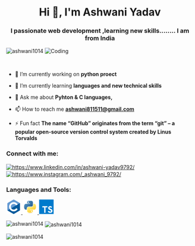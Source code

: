 
<h1 align="center">Hi 👋, I'm Ashwani Yadav</h1>
<h3 align="center">I passionate web development ,learning new skills........ I am from India</h3>
<img align="right" alt="Coding" width="400"src="https://cdn.dribbble.com/users/5690231/screenshots/16191500/media/4fbd0ec22f13a3521bb37cc5fe8b1cb3.gif">

<p align="left"> <img src="https://komarev.com/ghpvc/?username=ashwani1014&label=Profile%20views&color=0e75b6&style=flat" alt="ashwani1014" /> </p>

<p align="left"> <a href="https://twitter.com/" target="blank"><img src="https://img.shields.io/twitter/follow/?logo=twitter&style=for-the-badge" alt="" /></a> </p>

- 🔭 I’m currently working on **python proect**

- 🌱 I’m currently learning **languages and new technical skills**

- 💬 Ask me about **Pyhton & C languages,**

- 📫 How to reach me **ashwani811511@gmail.com**

- ⚡ Fun fact **The name “GitHub” originates from the term “git” – a popular open-source version control system created by Linus Torvalds**

<h3 align="left">Connect with me:</h3>
<p align="left">
<a href="https://linkedin.com/in/https://www.linkedin.com/in/ashwani-yadav9792/" target="blank"><img align="center" src="https://raw.githubusercontent.com/rahuldkjain/github-profile-readme-generator/master/src/images/icons/Social/linked-in-alt.svg" alt="https://www.linkedin.com/in/ashwani-yadav9792/" height="30" width="40" /></a>
<a href="https://instagram.com/https://www.instagram.com/_ashwani_9792/" target="blank"><img align="center" src="https://raw.githubusercontent.com/rahuldkjain/github-profile-readme-generator/master/src/images/icons/Social/instagram.svg" alt="https://www.instagram.com/_ashwani_9792/" height="30" width="40" /></a>
</p>

<h3 align="left">Languages and Tools:</h3>
<p align="left"> <a href="https://www.cprogramming.com/" target="_blank" rel="noreferrer"> <img src="https://raw.githubusercontent.com/devicons/devicon/master/icons/c/c-original.svg" alt="c" width="40" height="40"/> </a> <a href="https://www.python.org" target="_blank" rel="noreferrer"> <img src="https://raw.githubusercontent.com/devicons/devicon/master/icons/python/python-original.svg" alt="python" width="40" height="40"/> </a> <a href="https://www.typescriptlang.org/" target="_blank" rel="noreferrer"> <img src="https://raw.githubusercontent.com/devicons/devicon/master/icons/typescript/typescript-original.svg" alt="typescript" width="40" height="40"/> </a> </p>

<p><img align="left" src="https://github-readme-stats.vercel.app/api/top-langs?username=ashwani1014&show_icons=true&locale=en&layout=compact" alt="ashwani1014" /></p>

<p>&nbsp;<img align="center" src="https://github-readme-stats.vercel.app/api?username=ashwani1014&show_icons=true&locale=en" alt="ashwani1014" /></p>

<p><img align="center" src="https://github-readme-streak-stats.herokuapp.com/?user=ashwani1014&" alt="ashwani1014" /></p>
